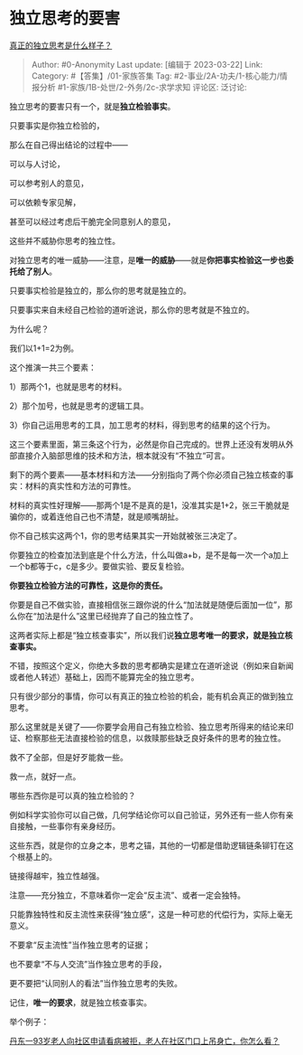 # 独立思考的要害
[真正的独立思考是什么样子？](https://www.zhihu.com/question/545374557/answer/2945495205)

> Author: #0-Anonymity
> Last update: [编辑于 2023-03-22]
> Link:
> Category: #【答集】/01-家族答集 
> Tag: #2-事业/2A-功夫/1-核心能力/情报分析 #1-家族/1B-处世/2-外务/2c-求学求知
> 评论区:
> 泛讨论:

独立思考的要害只有一个，就是**独立检验事实**。

只要事实是你独立检验的，

那么在自己得出结论的过程中——

可以与人讨论，

可以参考别人的意见，

可以依赖专家见解，

甚至可以经过考虑后干脆完全同意别人的意见，

这些并不威胁你思考的独立性。

对独立思考的唯一威胁——注意，是**唯一的威胁**——就是**你把事实检验这一步也委托给了别人**。

只要事实检验是独立的，那么你的思考就是独立的。

只要事实来自未经自己检验的道听途说，那么你的思考就是不独立的。

为什么呢？

我们以1+1=2为例。

这个推演一共三个要素：

1）那两个1，也就是思考的材料。

2）那个加号，也就是思考的逻辑工具。

3）你自己运用思考的工具，加工思考的材料，得到思考的结果的这个行为。

这三个要素里面，第三条这个行为，必然是你自己完成的。世界上还没有发明从外部直接介入脑部思维的技术和方法，根本就没有“不独立“可言。

剩下的两个要素——基本材料和方法——分别指向了两个你必须自己独立核查的事实：材料的真实性和方法的可靠性。

材料的真实性好理解——那两个1是不是真的是1，没准其实是1+2，张三干脆就是骗你的，或着连他自己也不清楚，就是顺嘴胡扯。

你不自己核实这两个1，你的思考结果其实一开始就被张三决定了。

你要独立的检查加法到底是个什么方法，什么叫做a+b，是不是每一次一个a加上一个b都等于c，c是多少。要做实验、要反复检验。

**你要独立检验方法的可靠性，这是你的责任。**

你要是自己不做实验，直接相信张三跟你说的什么“加法就是随便后面加一位”，那么你在“加法是什么”这里已经抛弃了自己的独立性了。

这两者实际上都是“独立核查事实”，所以我们说**独立思考唯一的要求，就是独立核查事实。**

不错，按照这个定义，你绝大多数的思考都确实是建立在道听途说（例如来自新闻或者他人转述）基础上，因而不能算完全的独立思考。

只有很少部分的事情，你可以有真正的独立检验的机会，能有机会真正的做到独立思考。

那么这里就是关键了——你要学会用自己有独立检验、独立思考所得来的结论来印证、检察那些无法直接检验的信息，以救赎那些缺乏良好条件的思考的独立性。

救不了全部，但是好歹能救一些。

救一点，就好一点。

哪些东西你是可以真的独立检验的？

例如科学实验你可以自己做，几何学结论你可以自己验证，另外还有一些人你有亲自接触，一些事你有亲身经历。

这些东西，就是你的立身之本，思考之锚，其他的一切都是借助逻辑链条铆钉在这个根基上的。

链接得越牢，独立性越强。

注意——充分独立，不意味着你一定会“反主流”、或者一定会独特。

只能靠独特性和反主流性来获得“独立感”，这是一种可悲的代偿行为，实际上毫无意义。

不要拿“反主流性”当作独立思考的证据；

也不要拿“不与人交流”当作独立思考的手段，

更不要把“认同别人的看法”当作独立思考的失败。

记住，**唯一的要求**，就是独立核查事实。

举个例子：

[丹东一93岁老人向社区申请看病被拒，老人在社区门口上吊身亡，你怎么看？](https://www.zhihu.com/question/540823747/answer/2553113201)
